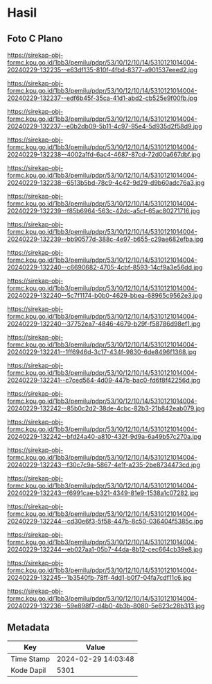 # Hasil

## Foto C Plano

https://sirekap-obj-formc.kpu.go.id/1bb3/pemilu/pdpr/53/10/12/10/14/5310121014004-20240229-132235--e63df135-810f-4fbd-8377-a901537eeed2.jpg

https://sirekap-obj-formc.kpu.go.id/1bb3/pemilu/pdpr/53/10/12/10/14/5310121014004-20240229-132237--edf6b45f-35ca-41d1-abd2-cb525e9f00fb.jpg

https://sirekap-obj-formc.kpu.go.id/1bb3/pemilu/pdpr/53/10/12/10/14/5310121014004-20240229-132237--e0b2db09-5b11-4c97-95e4-5d935d2f58d9.jpg

https://sirekap-obj-formc.kpu.go.id/1bb3/pemilu/pdpr/53/10/12/10/14/5310121014004-20240229-132238--4002a1fd-6ac4-4687-87cd-72d00a667dbf.jpg

https://sirekap-obj-formc.kpu.go.id/1bb3/pemilu/pdpr/53/10/12/10/14/5310121014004-20240229-132238--6513b5bd-78c9-4c42-9d29-d9b60adc76a3.jpg

https://sirekap-obj-formc.kpu.go.id/1bb3/pemilu/pdpr/53/10/12/10/14/5310121014004-20240229-132239--f85b6964-563c-42dc-a5cf-65ac80271716.jpg

https://sirekap-obj-formc.kpu.go.id/1bb3/pemilu/pdpr/53/10/12/10/14/5310121014004-20240229-132239--bb90577d-388c-4e97-b655-c29ae682efba.jpg

https://sirekap-obj-formc.kpu.go.id/1bb3/pemilu/pdpr/53/10/12/10/14/5310121014004-20240229-132240--c6690682-4705-4cbf-8593-14cf9a3e56dd.jpg

https://sirekap-obj-formc.kpu.go.id/1bb3/pemilu/pdpr/53/10/12/10/14/5310121014004-20240229-132240--5c7f1174-b0b0-4629-bbea-68965c9562e3.jpg

https://sirekap-obj-formc.kpu.go.id/1bb3/pemilu/pdpr/53/10/12/10/14/5310121014004-20240229-132240--37752ea7-4846-4679-b29f-f58786d98ef1.jpg

https://sirekap-obj-formc.kpu.go.id/1bb3/pemilu/pdpr/53/10/12/10/14/5310121014004-20240229-132241--1ff6946d-3c17-434f-9830-6de8496f1368.jpg

https://sirekap-obj-formc.kpu.go.id/1bb3/pemilu/pdpr/53/10/12/10/14/5310121014004-20240229-132241--c7ced564-4d09-447b-bac0-fd6f8f42256d.jpg

https://sirekap-obj-formc.kpu.go.id/1bb3/pemilu/pdpr/53/10/12/10/14/5310121014004-20240229-132242--85b0c2d2-38de-4cbc-82b3-21b842eab079.jpg

https://sirekap-obj-formc.kpu.go.id/1bb3/pemilu/pdpr/53/10/12/10/14/5310121014004-20240229-132242--bfd24a40-a810-432f-9d9a-6a49b57c270a.jpg

https://sirekap-obj-formc.kpu.go.id/1bb3/pemilu/pdpr/53/10/12/10/14/5310121014004-20240229-132243--f30c7c9a-5867-4e1f-a235-2be8734473cd.jpg

https://sirekap-obj-formc.kpu.go.id/1bb3/pemilu/pdpr/53/10/12/10/14/5310121014004-20240229-132243--f6991cae-b321-4349-81e9-1538a1c07282.jpg

https://sirekap-obj-formc.kpu.go.id/1bb3/pemilu/pdpr/53/10/12/10/14/5310121014004-20240229-132244--cd30e6f3-5f58-447b-8c50-036404f5385c.jpg

https://sirekap-obj-formc.kpu.go.id/1bb3/pemilu/pdpr/53/10/12/10/14/5310121014004-20240229-132244--eb027aa1-05b7-44da-8b12-cec664cb39e8.jpg

https://sirekap-obj-formc.kpu.go.id/1bb3/pemilu/pdpr/53/10/12/10/14/5310121014004-20240229-132245--1b3540fb-78ff-4dd1-b0f7-04fa7cdf11c6.jpg

https://sirekap-obj-formc.kpu.go.id/1bb3/pemilu/pdpr/53/10/12/10/14/5310121014004-20240229-132236--59e898f7-d4b0-4b3b-8080-5e623c28b313.jpg


## Metadata

| Key        | Value               |
| ---------- | ------------------- |
| Time Stamp | 2024-02-29 14:03:48 |
| Kode Dapil | 5301                |



